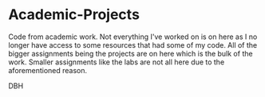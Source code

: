 # Academic-Projects
Code from academic work. Not everything I've worked on is on here as I no longer have access to some resources that had some of my code.
All of the bigger assignments being the projects are on here which is the bulk of the work. Smaller assignments like the labs are not all
here due to the aforementioned reason.

DBH
